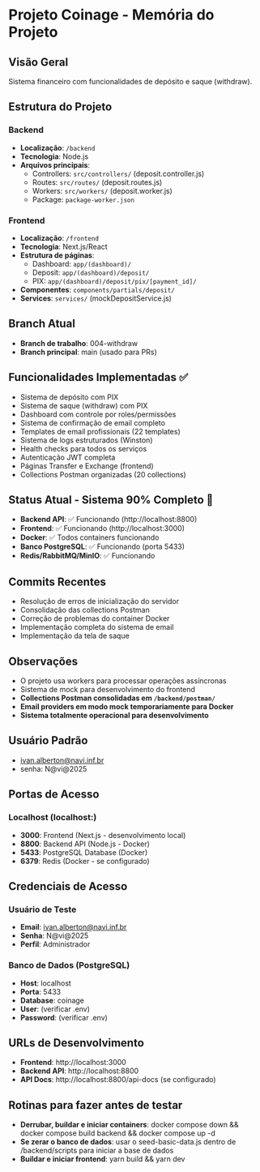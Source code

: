 # Projeto Coinage - Memória do Projeto

## Visão Geral
Sistema financeiro com funcionalidades de depósito e saque (withdraw).

## Estrutura do Projeto

### Backend
- **Localização**: `/backend`
- **Tecnologia**: Node.js
- **Arquivos principais**:
  - Controllers: `src/controllers/` (deposit.controller.js)
  - Routes: `src/routes/` (deposit.routes.js)
  - Workers: `src/workers/` (deposit.worker.js)
  - Package: `package-worker.json`

### Frontend
- **Localização**: `/frontend`
- **Tecnologia**: Next.js/React
- **Estrutura de páginas**:
  - Dashboard: `app/(dashboard)/`
  - Deposit: `app/(dashboard)/deposit/`
  - PIX: `app/(dashboard)/deposit/pix/[payment_id]/`
- **Componentes**: `components/partials/deposit/`
- **Services**: `services/` (mockDepositService.js)

## Branch Atual
- **Branch de trabalho**: 004-withdraw
- **Branch principal**: main (usado para PRs)

## Funcionalidades Implementadas ✅
- Sistema de depósito com PIX
- Sistema de saque (withdraw) com PIX
- Dashboard com controle por roles/permissões
- Sistema de confirmação de email completo
- Templates de email profissionais (22 templates)
- Sistema de logs estruturados (Winston)
- Health checks para todos os serviços
- Autenticação JWT completa
- Páginas Transfer e Exchange (frontend)
- Collections Postman organizadas (20 collections)

## Status Atual - Sistema 90% Completo 🚀
- **Backend API**: ✅ Funcionando (http://localhost:8800)
- **Frontend**: ✅ Funcionando (http://localhost:3000)
- **Docker**: ✅ Todos containers funcionando
- **Banco PostgreSQL**: ✅ Funcionando (porta 5433)
- **Redis/RabbitMQ/MinIO**: ✅ Funcionando

## Commits Recentes
- Resolução de erros de inicialização do servidor
- Consolidação das collections Postman
- Correção de problemas do container Docker
- Implementação completa do sistema de email
- Implementação da tela de saque

## Observações
- O projeto usa workers para processar operações assíncronas
- Sistema de mock para desenvolvimento do frontend
- **Collections Postman consolidadas em `/backend/postman/`**
- **Email providers em modo mock temporariamente para Docker**
- **Sistema totalmente operacional para desenvolvimento**

## Usuário Padrão
- ivan.alberton@navi.inf.br
- senha: N@vi@2025

## Portas de Acesso

### Localhost (localhost:)
- **3000**: Frontend (Next.js - desenvolvimento local)
- **8800**: Backend API (Node.js - Docker)
- **5433**: PostgreSQL Database (Docker)
- **6379**: Redis (Docker - se configurado)

## Credenciais de Acesso

### Usuário de Teste
- **Email**: ivan.alberton@navi.inf.br
- **Senha**: N@vi@2025
- **Perfil**: Administrador

### Banco de Dados (PostgreSQL)
- **Host**: localhost
- **Porta**: 5433
- **Database**: coinage
- **User**: (verificar .env)
- **Password**: (verificar .env)

## URLs de Desenvolvimento
- **Frontend**: http://localhost:3000
- **Backend API**: http://localhost:8800
- **API Docs**: http://localhost:8800/api-docs (se configurado)

## Rotinas para fazer antes de testar
- **Derrubar, buildar e iniciar containers**: docker compose down && docker compose build backend && docker compose up -d
- **Se zerar o banco de dados**: usar o seed-basic-data.js dentro de /backend/scripts para iniciar a base de dados
- **Buildar e iniciar frontend**: yarn build && yarn dev
